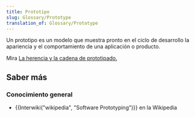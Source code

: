 ```yaml
---
title: Prototipo
slug: Glossary/Prototype
translation_of: Glossary/Prototype
---
```

Un prototipo es un modelo que muestra pronto en el ciclo de desarrollo la apariencia y el comportamiento de una aplicación o producto.

Mira [La herencia y la cadena de prototipado.](/en-US/docs/Web/JavaScript/Inheritance_and_the_prototype_chain)

## Saber más

### Conocimiento general

- {{Interwiki("wikipedia", "Software Prototyping")}} en la Wikipedia
